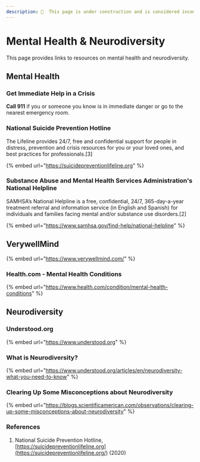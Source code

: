 ```yaml
---
description: 🚧  This page is under construction and is considered incomplete. 🚧
---
```


# Mental Health & Neurodiversity

This page provides links to resources on mental health and neurodiversity.&#x20;

## Mental Health

### Get Immediate Help in a Crisis <a href="#part_2383" id="part_2383"></a>

**Call 911** if you or someone you know is in immediate danger or go to the nearest emergency room.

### National Suicide Prevention Hotline

The Lifeline provides 24/7, free and confidential support for people in distress, prevention and crisis resources for you or your loved ones, and best practices for professionals.\[3]

{% embed url="https://suicidepreventionlifeline.org" %}

### Substance Abuse and Mental Health Services Administration's National Helpline

SAMHSA’s National Helpline is a free, confidential, 24/7, 365-day-a-year treatment referral and information service (in English and Spanish) for individuals and families facing mental and/or substance use disorders.\[2]

{% embed url="https://www.samhsa.gov/find-help/national-helpline" %}

## VerywellMind

{% embed url="https://www.verywellmind.com/" %}

### Health.com - Mental Health Conditions

{% embed url="https://www.health.com/condition/mental-health-conditions" %}

## Neurodiversity

### Understood.org

{% embed url="https://www.understood.org" %}

### What is Neurodiversity?

{% embed url="https://www.understood.org/articles/en/neurodiversity-what-you-need-to-know" %}

### Clearing Up Some Misconceptions about Neurodiversity

{% embed url="https://blogs.scientificamerican.com/observations/clearing-up-some-misconceptions-about-neurodiversity" %}

### References

1. National Suicide Prevention Hotline, [https://suicidepreventionlifeline.org](https://suicidepreventionlifeline.org/) (2020)
